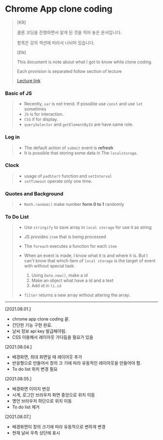 # Chrome App clone coding

> [KR]
>
> 클론 코딩을 진행하면서 알게 된 것을 적어 놓은 문서입니다.
>
> 항목은 강의 섹션에 따라서 나뉘어 있습니다.
>
> [EN]
>
> This document is note about what I got to know while clone coding.
>
> Each provision is separated follow section of lecture
>
> [Lecture link](https://nomadcoders.co/javascript-for-beginners)

### Basic of JS

> - Recently, ``var`` is not trend. If possible use ``const`` and use ``let`` sometimes
> - `JS` is for interaction.
> - ``CSS`` if for display.
> - ``querySelector`` and ``getElementById`` are have same role.

### Log in

> - The default action of ``submit`` event is **refresh**
> - It is possible that storing some data in The ``localstorage``.

### Clock

> - usage of ``padStart`` function and ``setInterval``
> - ``setTimeout`` operate only one time.

### Quotes and Background

> - ``Math.random()`` make number **form 0 to 1** randomly

### To Do List

> - Use ``stringify`` to save array in ``local storage`` for use it as string
> - JS provides ``item`` that is being processed
> - The ``foreach`` executes a function for each ``item``
> - When an event is made, I know what it is and where it is. But I can't know that which item of ``local storage`` is the target of event with  without special task.
>   1. Using ``Date.now()``, make a id
>   2. Make an object what have a id and a text
>   3. Add id in ``li.id``
>
> - ``filter`` returns a new array without altering the array.

---

[2021.08.01.] 

- chrome app clone coding 끝.
- 간단한 기능 구현 완료.
- 날씨 정보 api key 발급해야됨.
- CSS 이용해서 레이아웃 가다듬을 필요가 있음

[2021.08.04.]

- 배경화면, 최대 화면일 때 레이아웃 추가
- 반응형으로 만들어서 창의 크 기에 따라 유동적인 레이아웃을 만들어야 함.
- To do list 위치 변경 필요

[2021.08.05.]

- 배경화면 이미지 변겅
- 시계, 로그인 브라우저 화면 중앙으로 위치 이동
- 명언 브라우저 하단으로 위치 이동
- To do list 제거

[2021.08.07.]

- 배경화면이 창의 크기에 따라 유동적으로 변하게 변경
- 현재 날씨 우측 상단에 표시
